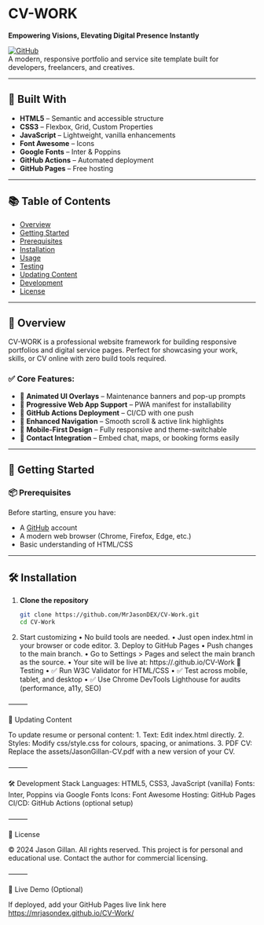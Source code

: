# CV-WORK  
**Empowering Visions, Elevating Digital Presence Instantly**

[![GitHub](https://img.shields.io/badge/Project-CV--WORK-blueviolet?style=for-the-badge&logo=github)](https://github.com/MrJasonDEX/CV-Work)  
A modern, responsive portfolio and service site template built for developers, freelancers, and creatives.

---

## 🔧 Built With

- **HTML5** – Semantic and accessible structure  
- **CSS3** – Flexbox, Grid, Custom Properties  
- **JavaScript** – Lightweight, vanilla enhancements  
- **Font Awesome** – Icons  
- **Google Fonts** – Inter & Poppins  
- **GitHub Actions** – Automated deployment  
- **GitHub Pages** – Free hosting

---

## 📚 Table of Contents

- [Overview](#-overview)  
- [Getting Started](#-getting-started)  
- [Prerequisites](#-prerequisites)  
- [Installation](#-installation)  
- [Usage](#-usage)  
- [Testing](#-testing)  
- [Updating Content](#-updating-content)  
- [Development](#-development-stack)  
- [License](#-license)

---

## 🧾 Overview

CV-WORK is a professional website framework for building responsive portfolios and digital service pages. Perfect for showcasing your work, skills, or CV online with zero build tools required.

### ✅ Core Features:

- 🎨 **Animated UI Overlays** – Maintenance banners and pop-up prompts  
- 🚀 **Progressive Web App Support** – PWA manifest for installability  
- 🔁 **GitHub Actions Deployment** – CI/CD with one push  
- 🧭 **Enhanced Navigation** – Smooth scroll & active link highlights  
- 📱 **Mobile-First Design** – Fully responsive and theme-switchable  
- 💬 **Contact Integration** – Embed chat, maps, or booking forms easily

---

## 🚀 Getting Started

### 📦 Prerequisites

Before starting, ensure you have:

- A [GitHub](https://github.com/) account  
- A modern web browser (Chrome, Firefox, Edge, etc.)  
- Basic understanding of HTML/CSS

---

## 🛠 Installation

1. **Clone the repository**
   ```bash
   git clone https://github.com/MrJasonDEX/CV-Work.git
   cd CV-Work
2.	Start customizing
	•	No build tools are needed.
	•	Just open index.html in your browser or code editor.
	3.	Deploy to GitHub Pages
	•	Push changes to the main branch.
	•	Go to Settings > Pages and select the main branch as the source.
	•	Your site will be live at:
https://<your-username>.github.io/CV-Work
🧪 Testing
	•	✅ Run W3C Validator for HTML/CSS
	•	✅ Test across mobile, tablet, and desktop
	•	✅ Use Chrome DevTools Lighthouse for audits (performance, a11y, SEO)

⸻

📝 Updating Content

To update resume or personal content:
	1.	Text:
Edit index.html directly.
	2.	Styles:
Modify css/style.css for colours, spacing, or animations.
	3.	PDF CV:
Replace the assets/JasonGillan-CV.pdf with a new version of your CV.

⸻

🛠 Development Stack
Languages:   HTML5, CSS3, JavaScript (vanilla)
Fonts:       Inter, Poppins via Google Fonts
Icons:       Font Awesome
Hosting:     GitHub Pages
CI/CD:       GitHub Actions (optional setup)


⸻

📄 License

© 2024 Jason Gillan. All rights reserved.
This project is for personal and educational use. Contact the author for commercial licensing.

⸻

🔗 Live Demo (Optional)

If deployed, add your GitHub Pages live link here
https://mrjasondex.github.io/CV-Work/